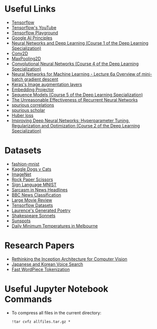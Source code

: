 # Useful Links

- [Tensorflow](https://tensorflow.org/)
- [Tensorflow's YouTube](https://www.youtube.com/tensorflow)
- [Tensorflow Playground](http://playground.tensorflow.org/)
- [Google AI Principles](https://ai.google/responsibility/principles/#our-ai-principles-in-action)
- [Neural Networks and Deep Learning (Course 1 of the Deep Learning Specialization)](https://www.youtube.com/playlist?list=PLkDaE6sCZn6Ec-XTbcX1uRg2_u4xOEky0)
- [Conv2D](https://www.tensorflow.org/api_docs/python/tf/keras/layers/Conv2D)
- [MaxPooling2D](https://www.tensorflow.org/api_docs/python/tf/keras/layers/MaxPool2D)
- [Convolutional Neural Networks (Course 4 of the Deep Learning Specialization)](https://www.youtube.com/playlist?list=PLkDaE6sCZn6Gl29AoE31iwdVwSG-KnDzF)
- [Neural Networks for Machine Learning - Lecture 6a Overview of mini-batch gradient descent](http://www.cs.toronto.edu/~tijmen/csc321/slides/lecture_slides_lec6.pdf)
- [Keras's Image augmentation layers](https://keras.io/api/layers/preprocessing_layers/image_augmentation/)
- [Embedding Projector](https://projector.tensorflow.org/)
- [Sequence Models (Course 5 of the Deep Learning Specialization)](https://www.youtube.com/playlist?list=PLkDaE6sCZn6F6wUI9tvS_Gw1vaFAx6rd6)
- [The Unreasonable Effectiveness of Recurrent Neural Networks](https://karpathy.github.io/2015/05/21/rnn-effectiveness/)
- [spurious correlations](https://www.tylervigen.com/spurious-correlations)
- [spurious scholar](https://tylervigen.com/spurious-scholar)
- [Huber loss](https://en.wikipedia.org/wiki/Huber_loss)
- [Improving Deep Neural Networks: Hyperparameter Tuning, Regularization and Optimization (Course 2 of the Deep Learning Specialization)](https://www.youtube.com/playlist?list=PLkDaE6sCZn6Hn0vK8co82zjQtt3T2Nkqc)

# Datasets

- [fashion-mnist](https://github.com/zalandoresearch/fashion-mnist)
- [Kaggle Dogs v Cats](https://www.kaggle.com/c/dogs-vs-cats)
- [ImageNet](https://www.image-net.org/)
- [Rock Paper Scissors](https://laurencemoroney.com/datasets.html#rock-paper-scissors-dataset)
- [Sign Language MNIST](https://www.kaggle.com/datasets/datamunge/sign-language-mnist)
- [Sarcasm in News Headlines](https://www.kaggle.com/datasets/rmisra/news-headlines-dataset-for-sarcasm-detection/home)
- [BBC News Classification](https://www.kaggle.com/c/learn-ai-bbc/overview)
- [Large Movie Review](https://ai.stanford.edu/~amaas/data/sentiment/)
- [Tensorflow Datasets](https://www.tensorflow.org/datasets/catalog/overview)
- [Laurence's Generated Poetry](https://github.com/https-deeplearning-ai/tensorflow-1-public/blob/main/C3/W4/misc/Laurences_generated_poetry.txt)
- [Shakespeare Sonnets](https://www.opensourceshakespeare.org/views/sonnets/sonnet_view.php?range=viewrange&sonnetrange1=1&sonnetrange2=154)
- [Sunspots](https://www.kaggle.com/datasets/robervalt/sunspots)
- [Daily Minimum Temperatures in Melbourne](https://github.com/jbrownlee/Datasets/blob/master/daily-min-temperatures.csv)

# Research Papers

- [Rethinking the Inception Architecture for Computer Vision](https://arxiv.org/abs/1512.00567)
- [Japanese and Korean Voice Search](https://static.googleusercontent.com/media/research.google.com/en//pubs/archive/37842.pdf)
- [Fast WordPiece Tokenization](https://arxiv.org/abs/2012.15524)

# Useful Jupyter Notebook Commands

- To compress all files in the current directory:
    ```
    !tar cvfz allfiles.tar.gz *
    ```